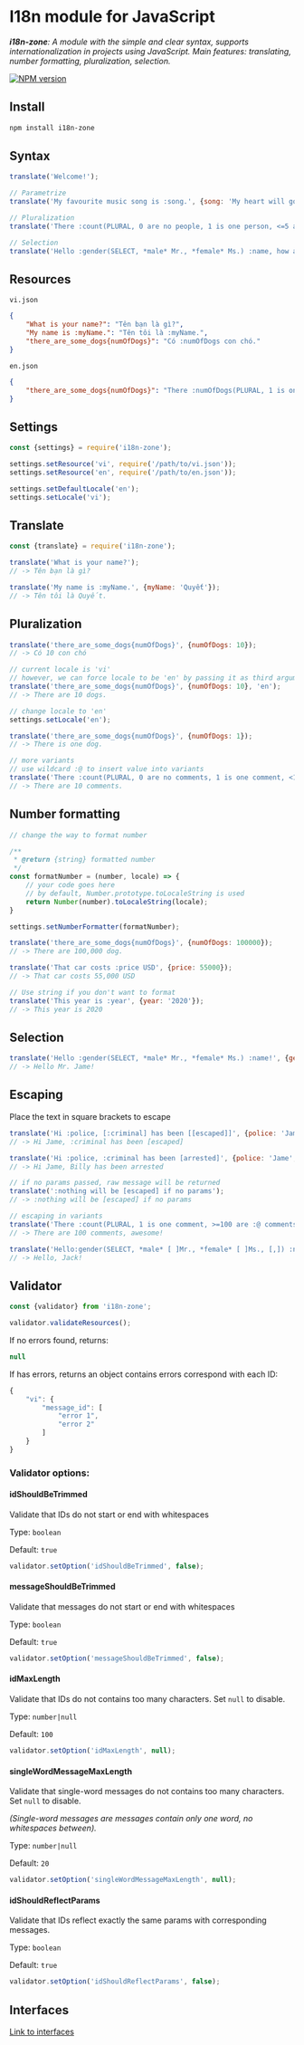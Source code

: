 # I18n module for JavaScript

***i18n-zone**: A module with the simple and clear syntax, supports internationalization in projects using JavaScript. Main features: translating, number formatting, pluralization, selection.*

[![NPM version][npm-image]][npm-url]

[npm-image]: https://badge.fury.io/js/i18n-zone.svg
[npm-url]: https://www.npmjs.com/package/i18n-zone

## Install
```bash
npm install i18n-zone
```

## Syntax

```javascript
translate('Welcome!');

// Parametrize
translate('My favourite music song is :song.', {song: 'My heart will go on'});

// Pluralization
translate('There :count(PLURAL, 0 are no people, 1 is one person, <=5 are some people, ! are :@ people)', {count: 10}).;

// Selection
translate('Hello :gender(SELECT, *male* Mr., *female* Ms.) :name, how are you?', {name: 'Jerry', gender: 'male'});
```

## Resources
`vi.json`
```json
{
    "What is your name?": "Tên bạn là gì?",
    "My name is :myName.": "Tên tôi là :myName.",
    "there_are_some_dogs{numOfDogs}": "Có :numOfDogs con chó."
}
```

`en.json`
```json
{
    "there_are_some_dogs{numOfDogs}": "There :numOfDogs(PLURAL, 1 is one dog, ! are :@ dogs)."
}
```

## Settings
```javascript
const {settings} = require('i18n-zone');

settings.setResource('vi', require('/path/to/vi.json'));
settings.setResource('en', require('/path/to/en.json'));

settings.setDefaultLocale('en');
settings.setLocale('vi');

```

## Translate
```javascript
const {translate} = require('i18n-zone');

translate('What is your name?');
// -> Tên bạn là gì?

translate('My name is :myName.', {myName: 'Quyết'});
// -> Tên tôi là Quyết.

```

## Pluralization

```javascript
translate('there_are_some_dogs{numOfDogs}', {numOfDogs: 10});
// -> Có 10 con chó

// current locale is 'vi'
// however, we can force locale to be 'en' by passing it as third argument
translate('there_are_some_dogs{numOfDogs}', {numOfDogs: 10}, 'en');
// -> There are 10 dogs.

// change locale to 'en'
settings.setLocale('en');

translate('there_are_some_dogs{numOfDogs}', {numOfDogs: 1});
// -> There is one dog.

// more variants
// use wildcard :@ to insert value into variants
translate('There :count(PLURAL, 0 are no comments, 1 is one comment, <10 are some comments, <=100 are :@ comments, ! are a lot of comments)', {count: 10});
// -> There are 10 comments.
```

## Number formatting

```javascript
// change the way to format number

/**
 * @return {string} formatted number
 */
const formatNumber = (number, locale) => {
    // your code goes here
    // by default, Number.prototype.toLocaleString is used
    return Number(number).toLocaleString(locale);
}

settings.setNumberFormatter(formatNumber);
```

```javascript
translate('there_are_some_dogs{numOfDogs}', {numOfDogs: 100000});
// -> There are 100,000 dog.

translate('That car costs :price USD', {price: 55000});
// -> That car costs 55,000 USD

// Use string if you don't want to format
translate('This year is :year', {year: '2020'});
// -> This year is 2020
```

## Selection

```javascript
translate('Hello :gender(SELECT, *male* Mr., *female* Ms.) :name!', {gender: 'male', name: 'Jame'});
// -> Hello Mr. Jame!
```

## Escaping

Place the text in square brackets to escape

```javascript
translate('Hi :police, [:criminal] has been [[escaped]]', {police: 'Jame', criminal: 'Billy'});
// -> Hi Jame, :criminal has been [escaped]

translate('Hi :police, :criminal has been [arrested]', {police: 'Jame', criminal: 'Billy'});
// -> Hi Jame, Billy has been arrested

// if no params passed, raw message will be returned
translate(':nothing will be [escaped] if no params');
// -> :nothing will be [escaped] if no params

// escaping in variants
translate('There :count(PLURAL, 1 is one comment, >=100 are :@ comments[,] awesome!, ! are :@ comments)', {count: 100});
// -> There are 100 comments, awesome!

translate('Hello:gender(SELECT, *male* [ ]Mr., *female* [ ]Ms., [,]) :name!', {gender: 'other', name: 'Jack'});
// -> Hello, Jack!
```
## Validator

```javascript
const {validator} from 'i18n-zone';

validator.validateResources();
```

If no errors found, returns:

```javascript
null
```

If has errors, returns an object contains errors correspond with each ID:

```javascript
{
    "vi": {
        "message_id": [
            "error 1",
            "error 2"
        ]
    }
}
```

### Validator options:

#### idShouldBeTrimmed

Validate that IDs do not start or end with whitespaces

Type: `boolean`

Default: `true`

```javascript
validator.setOption('idShouldBeTrimmed', false);
```

#### messageShouldBeTrimmed

Validate that messages do not start or end with whitespaces

Type: `boolean`

Default: `true`

```javascript
validator.setOption('messageShouldBeTrimmed', false);
```

#### idMaxLength

Validate that IDs do not contains too many characters. Set `null` to disable.

Type: `number|null`

Default: `100`

```javascript
validator.setOption('idMaxLength', null);
```

#### singleWordMessageMaxLength

Validate that single-word messages do not contains too many characters. Set `null` to disable.

_(Single-word messages are messages contain only one word, no whitespaces between)._

Type: `number|null`

Default: `20`

```javascript
validator.setOption('singleWordMessageMaxLength', null);
```

#### idShouldReflectParams

Validate that IDs reflect exactly the same params with corresponding messages.

Type: `boolean`

Default: `true`

```javascript
validator.setOption('idShouldReflectParams', false);
```


## Interfaces
[Link to interfaces](https://github.com/quyettvq/i18n-zone/tree/master/interfaces)
